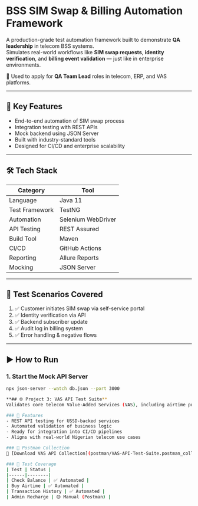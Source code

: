 # BSS SIM Swap & Billing Automation Framework

A production-grade test automation framework built to demonstrate **QA leadership** in telecom BSS systems.  
Simulates real-world workflows like **SIM swap requests**, **identity verification**, and **billing event validation** — just like in enterprise environments.

🎯 Used to apply for **QA Team Lead** roles in telecom, ERP, and VAS platforms.

---

## 🎯 Key Features
- End-to-end automation of SIM swap process
- Integration testing with REST APIs
- Mock backend using JSON Server
- Built with industry-standard tools
- Designed for CI/CD and enterprise scalability

---

## 🛠️ Tech Stack
| Category | Tool |
|--------|------|
| Language | Java 11 |
| Test Framework | TestNG |
| Automation | Selenium WebDriver |
| API Testing | REST Assured |
| Build Tool | Maven |
| CI/CD | GitHub Actions |
| Reporting | Allure Reports |
| Mocking | JSON Server |

---

## 🧪 Test Scenarios Covered
1. ✅ Customer initiates SIM swap via self-service portal
2. ✅ Identity verification via API
3. ✅ Backend subscriber update
4. ✅ Audit log in billing system
5. ✅ Error handling & negative flows

---

## ▶️ How to Run

### 1. Start the Mock API Server
```bash
npx json-server --watch db.json --port 3000

**## 🌐 Project 3: VAS API Test Suite**
Validates core telecom Value-Added Services (VAS), including airtime purchase, balance check, and transaction history.

### 🔧 Features
- REST API testing for USSD-backed services
- Automated validation of business logic
- Ready for integration into CI/CD pipelines
- Aligns with real-world Nigerian telecom use cases

### 📎 Postman Collection
📁 [Download VAS API Collection](postman/VAS-API-Test-Suite.postman_collection.json)

### 🧪 Test Coverage
| Test | Status |
|------|--------|
| Check Balance | ✅ Automated |
| Buy Airtime | ✅ Automated |
| Transaction History | ✅ Automated |
| Admin Recharge | 🟡 Manual (Postman) |

